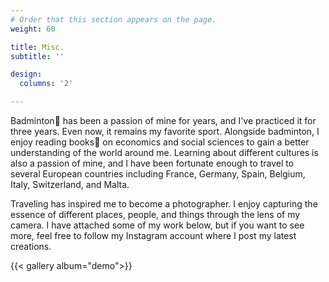 ```yaml
---
# Order that this section appears on the page.
weight: 60

title: Misc.
subtitle: ''

design:
  columns: '2'

---
```


Badminton🏸 has been a passion of mine for years, and I've practiced it for three years. Even now, it remains my favorite sport. Alongside badminton, I enjoy reading books:book: on economics and social sciences to gain a better understanding of the world around me. Learning about different cultures is also a passion of mine, and I have been fortunate enough to travel to several European countries including France, Germany, Spain, Belgium, Italy, Switzerland, and Malta. 

Traveling has inspired me to become a photographer. I enjoy capturing the essence of different places, people, and things through the lens of my camera. I have attached some of my work below, but if you want to see more, feel free to follow my Instagram account where I post my latest creations.

{{< gallery album="demo">}}

